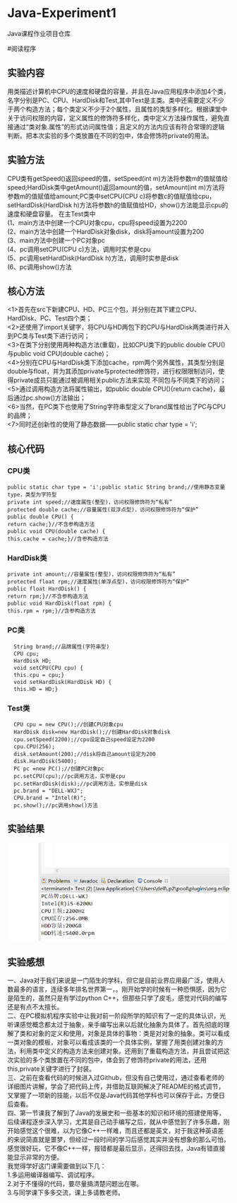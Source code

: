# Java-Experiment1
Java课程作业项目仓库

#阅读程序

## 实验内容
   用类描述计算机中CPU的速度和硬盘的容量，并且在Java应用程序中添加4个类，名字分别是PC、CPU、HardDisk和Test,其中Text是主类。类中还需要定义不少于两个构造方法；每个类定义不少于2个属性，且属性的类型多样化。根据课堂中关于访问权限的内容，定义属性的修饰符多样化，类中定义方法操作属性，避免直接通过“类对象.属性”的形式访问属性值；且定义的方法内应该有符合常理的逻辑判断。把本次实验的多个类放置在不同的包中，体会修饰符private的用法。

## 实验方法
   CPU类有getSpeed()返回speed的值，setSpeed(int m)方法将参数m的值赋值给speed;HardDisk类中getAmount()返回amount的值，setAmount(int m)方法将参数m的值赋值给amount;PC类中setCPU(CPU c)将参数c的值赋值给cpu，setHardDisk(HardDisk h)方法将参数h的值赋值给HD，show()方法能显示cpu的速度和硬盘容量。
   在主Test类中  
   (1、main方法中创建一个CPU对象cpu，cpu将speed设置为2200  
   (2、main方法中创建一个HardDisk对象disk，disk将amount设置为200  
   (3、main方法中创建一个PC对象pc  
   (4、pc调用setCPU(CPU c)方法，调用时实参是cpu  
   (5、pc调用setHardDisk(HardDisk h)方法，调用时实参是disk  
   (6、pc调用show()方法  
   
## 核心方法
  <1>首先在src下新建CPU、HD、PC三个包，并分别在其下建立CPU、HardDisk、PC、Test四个类；  
  <2>还使用了import关键字，将CPU与HD两包下的CPU与HardDisk两类进行并入到PC类与Test类下进行访问；  
  <3>在类下分别使用两种构造方法(重载)，比如CPU类下的public double CPU()与public void CPU(double cache)；  
  <4>分别在CPU与HardDisk类下添加cache，rpm两个另外属性，其类型分别是double与float，并为其添加private与protected修饰符，进行权限限制访问，使得private成员只能通过被调用相关public方法来实现   不同包与不同类下的访问；  
  <5>通过调用构造方法将属性输出，如public double CPU(){return cache}，最后通过pc.show()方法输出；  
  <6>当然，在PC类下也使用了String字符串型定义了brand属性给出了PC与CPU的品牌；  
  <7>同时还创新性的使用了静态数据——public static char type = 'i';  

## 核心代码
### CPU类
    public static char type = 'i';public static String brand;//使用静态变量type，类型为字符型
    private int speed;//速度属性(整型)，访问权限修饰符为“私有”
    protected double cache;//容量属性(双浮点型)，访问权限修饰符为“保护”
    public double CPU() {
    return cache;}//不含参构造方法
    public void CPU(double cache) {
    this.cache = cache;}//含参构造方法
### HardDisk类
    private int amount;//容量属性(整型)，访问权限修饰符为“私有”
    protected float rpm;//速度属性(单浮点型)，访问权限修饰符为“保护”
    public float HardDisk() {
    return rpm;}//不含参构造方法
    public void HardDisk(float rpm) {
    this.rpm = rpm;}//含参构造方法
### PC类
      String brand;//品牌属性(字符串型)
      CPU cpu;
      HardDisk HD;
      void setCPU(CPU cpu) {
      this.cpu = cpu;}
      void setHardDisk(HardDisk HD) {
      this.HD = HD;}
### Test类
      CPU cpu = new CPU();//创建CPU对象cpu
      HardDisk disk=new HardDisk();//创建HardDisk对象disk
      cpu.setSpeed(2200);//cpu设定自己speed设定为2200
      cpu.CPU(256);
      disk.setAmount(200);//disk将自己amount设定为200
      disk.HardDisk(5400);
      PC pc =new PC();//创建PC对象pc
      pc.setCPU(cpu);//pc调用方法，实参是cpu
      pc.setHardDisk(disk);//pc调用方法，实参是disk
      pc.brand = "DELL-WXJ";
      CPU.brand = "Intel(R)";
      pc.show();//pc调用show()方法
## 实验结果
![image](https://github.com/daladida/Java-Experiment1/blob/main/images/%E5%AE%9E%E7%8E%B0%EF%BC%88%E4%B8%80%EF%BC%89%E8%BF%90%E8%A1%8C%E7%BB%93%E6%9E%9C.png)

## 实验感想
   一、Java对于我们来说是一门陌生的学科，但它是目前业界应用最广泛，使用人数最多的语言，连续多年排名世界第一，。刚开始学的时候有一种恐惧感，因为它是陌生的，虽然只是有学过python C++，但那些只学了皮毛，感觉对代码的编写还是有点不太擅长。  
   二、在PC模拟机程序实验中让我对前一阶段所学的知识有了一定的具体认识，光听课感觉概念都太过于抽象，亲手编写出来以后就化抽象为具体了。首先彻底的理解了类和对象的定义和使用，对象是具体的事物：类是对对象的抽象。类可以看成一类对象的模板，对象可以看成该类的一个具体实例，掌握了用类创建对象的方法，利用类中定义的构造方法来创建对象。还用到了重载构造方法，并且尝试把这次实验的多个类放置在不同的包中，体会到了修饰符private的用法，还用this,private关键字进行了封装。  
   三、之前在查看代码的时候进入过Github，但没有自己使用过，通过查看老师的详细图片讲解，学会了把代码上传，并借助互联网解决了README的格式调节，又掌握了一项新的技能，以后不仅是Java代码其他学科也可以保存于此，方便日后查看。   
   四、第一节课我了解到了Java的发展史和一些基本的知识和环境的搭建使用等，后续课程逐步深入学习，尤其是自己动手编写之后，就从中感觉到了许多乐趣，刚开始感觉这个很难，以为它像C++一样难，而且还都是英文，对于我这种英语差的来说简直就是噩梦，但经过一段时间的学习后感觉其实并没有想象的那么可怕，感觉很好玩，它不像C++一样，报错都是最后显示，还得回去找，Java有错直接能显示非常的方便。  
   我觉得学好这门课需要做到以下几：  
     1.多运用编译器编写、调试程序。  
     2.对于不懂得的代码，要尽量搞清楚问题出在哪。  
     3.与同学课下多多交流，课上多请教老师。  


















